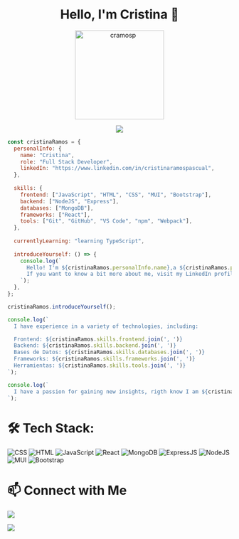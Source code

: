 <h1 align="center"> Hello, I'm Cristina 👋 </h1>

<div align="center">
  <img height="200px" src="https://github.com/cramosp/cramosp/assets/147745260/73693839-3db7-462d-8903-e606074cd594" alt="cramosp" />
</div>

<p align="center">
  <a href="https://github.com/jaypavasiya"><img src="https://readme-typing-svg.herokuapp.com?lines=Full+Stack+Developer;Always%20ready%20to%20take%20on%20new%20challenges!&center=true&width=500&height=50"></a>
</p>

```js
const cristinaRamos = {
  personalInfo: {
    name: "Cristina",
    role: "Full Stack Developer",
    linkedIn: "https://www.linkedin.com/in/cristinaramospascual",
  },
  
  skills: {
    frontend: ["JavaScript", "HTML", "CSS", "MUI", "Bootstrap"],
    backend: ["NodeJS", "Express"],
    databases: ["MongoDB"],
    frameworks: ["React"],
    tools: ["Git", "GitHub", "VS Code", "npm", "Webpack"],
  },
  
  currentlyLearning: "learning TypeScript",
  
  introduceYourself: () => {
    console.log(`
      Hello! I'm ${cristinaRamos.personalInfo.name},a ${cristinaRamos.personalInfo.role}.
      If you want to know a bit more about me, visit my LinkedIn profile: ${cristinaRamos.personalInfo.linkedIn}
    `);
  },
};

cristinaRamos.introduceYourself();

console.log(`
  I have experience in a variety of technologies, including:

  Frontend: ${cristinaRamos.skills.frontend.join(', ')}
  Backend: ${cristinaRamos.skills.backend.join(', ')}
  Bases de Datos: ${cristinaRamos.skills.databases.join(', ')}
  Frameworks: ${cristinaRamos.skills.frameworks.join(', ')}
  Herramientas: ${cristinaRamos.skills.tools.join(', ')}
`);

console.log(`
  I have a passion for gaining new insights, rigth know I am ${cristinaRamos.currentlyLearning}.
`);

```
# 🛠 Tech Stack:
![CSS](https://img.shields.io/badge/CSS-%231572B6.svg?style=for-the-badge&logo=css3&logoColor=white)
![HTML](https://img.shields.io/badge/HTML-%23E34F26.svg?style=for-the-badge&logo=html5&logoColor=white)
![JavaScript](https://img.shields.io/badge/JavaScript-%23F7DF1E.svg?style=for-the-badge&logo=javascript&logoColor=black)
![React](https://img.shields.io/badge/React-%2361DAFB.svg?style=for-the-badge&logo=react&logoColor=black)
![MongoDB](https://img.shields.io/badge/MongoDB-%2347A248.svg?style=for-the-badge&logo=mongodb&logoColor=white)
![ExpressJS](https://img.shields.io/badge/Express.js-%23404D59.svg?style=for-the-badge&logo=express&logoColor=white)
![NodeJS](https://img.shields.io/badge/Node.js-%23339933.svg?style=for-the-badge&logo=node.js&logoColor=white)
![MUI](https://img.shields.io/badge/MUI-%230081CB.svg?style=for-the-badge&logo=material-ui&logoColor=white)
![Bootstrap](https://img.shields.io/badge/Bootstrap-%237952B3.svg?style=for-the-badge&logo=bootstrap&logoColor=white)



# 📫 Connect with Me
<p>
<a href="https://linkedin.com/in/cristinaramospascual(https://www.linkedin.com/in/cristinaramospascual/)"><img src="https://img.shields.io/badge/-cristinaramospascual-0077B5?style=flat&logo=Linkedin&logoColor=white" />
</a>
</p>
<p>
<a href="mailto:cristinarp95@gmail.com"><img src="https://img.shields.io/badge/-cristinarp95@gmail.com-D14836?style=flat&logo=Gmail&logoColor=white"/></a>
</p>
